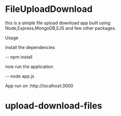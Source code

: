 # FileUploadDownload
this is a simple file upload download app built using Node,Express,MongoDB,EJS and few other packages.

Usage

install the dependencies

-- npm install

now run the application

-- node app.js

App run on :http://localhost:3000
# upload-download-files
